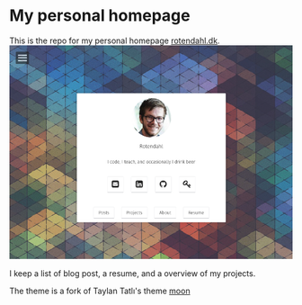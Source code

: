 # My personal homepage

This is the repo for my personal homepage [rotendahl.dk](rotendahl.dk).
![screenshot](screenshot.png)

I keep a list of blog post, a resume, and a overview of my projects.

The theme is a fork of Taylan Tatlı's theme
[moon](https://github.com/TaylanTatli/Moon)
